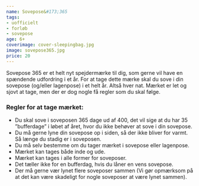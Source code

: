 ```yaml
---
name: Sovepose&#173;365
tags:
- uofficielt
- forløb
- sovepose
age: 6+
coverimage: cover-sleepingbag.jpg
image: sovepose365.jpg
price: 20
---
```

Sovepose 365 er et helt nyt spejdermærke til dig, som gerne vil have en spændende udfordring i et år. For at tage dette mærke skal du sove i din sovepose (og/eller lagenpose) i et helt år. Altså hver nat. Mærket er let og sjovt at tage, men der er dog nogle få regler som du skal følge.

### Regler for at tage mærket:
- Du skal sove i soveposen 365 dage ud af 400, det vil sige at du har 35 ”bufferdage” i løbet af året, hvor du ikke behøver at sove i din sovepose.
- Du må gerne lyne din sovepose op i siden, så der ikke bliver for varmt. Så længe du stadig er i soveposen.
- Du må selv bestemme om du tager mærket i sovepose eller lagenpose.
- Mærket kan tages både inde og ude.
- Mærket kan tages i alle former for soveposer.
- Det tæller ikke for en bufferdag, hvis du låner en vens sovepose.
- Der må gerne vær lynet flere soveposer sammen (Vi gør opmærksom på at det kan være skadeligt for nogle soveposer at være lynet sammen).
